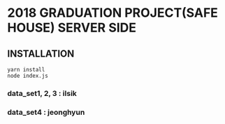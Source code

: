 # 2018 GRADUATION PROJECT(SAFE HOUSE) SERVER SIDE

## INSTALLATION

~~~
yarn install
node index.js
~~~

### data_set1, 2, 3 : ilsik
### data_set4 : jeonghyun